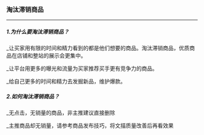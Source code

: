 ### 淘汰滞销商品

---

##### 1.为什么要淘汰滞销商品？

\_让买家用有限的时间和精力看到的都是他们想要的商品。淘汰滞销商品，优质商品在店铺和整站的展示会更集中。

\_让平台用更多的曝光和流量为买家推荐买手更有竞争力的商品。

\_给自己更多的时间和精力去发掘新品，维护爆款。

##### 2.如何淘汰滞销商品？

\_无点击，无销量的商品，非主推建议直接删除

\_主推商品却无销量，请参考商品发布技巧，将文描质量改善后再看效果

